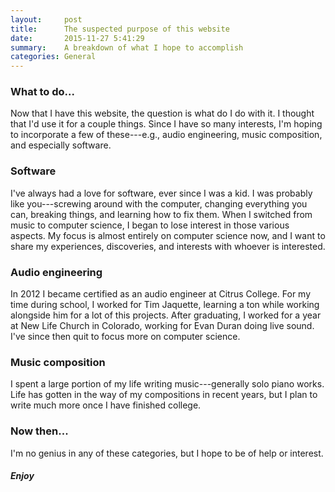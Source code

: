 ```yaml
---
layout:     post
title:      The suspected purpose of this website
date:       2015-11-27 5:41:29
summary:    A breakdown of what I hope to accomplish
categories: General
---
```


### What to do...
Now that I have this website, the question is what do I do with it.
I thought that I'd use it for a couple things. Since I have so many
interests, I'm hoping to incorporate a few of these---e.g., audio
engineering, music composition, and especially software. 

### Software
I've always had a love for software, ever since I was a kid. I was
probably like you---screwing around with the computer, changing
everything you can, breaking things, and learning how to fix them.
When I switched from music to computer science, I began to lose
interest in those various aspects. My focus is almost entirely on 
computer science now, and I want to share my experiences, discoveries,
and interests with whoever is interested.

### Audio engineering
In 2012 I became certified as an audio engineer at Citrus College.
For my time during school, I worked for Tim Jaquette, learning a
ton while working alongside him for a lot of this projects. After
graduating, I worked for a year at New Life Church in Colorado,
working for Evan Duran doing live sound. I've since then quit to
focus more on computer science.

### Music composition
I spent a large portion of my life writing music---generally
solo piano works. Life has gotten in the way of my compositions in
recent years, but I plan to write much more once I have finished
college.

### Now then...
I'm no genius in any of these categories, but I hope to be of help
or interest.

##### Enjoy



